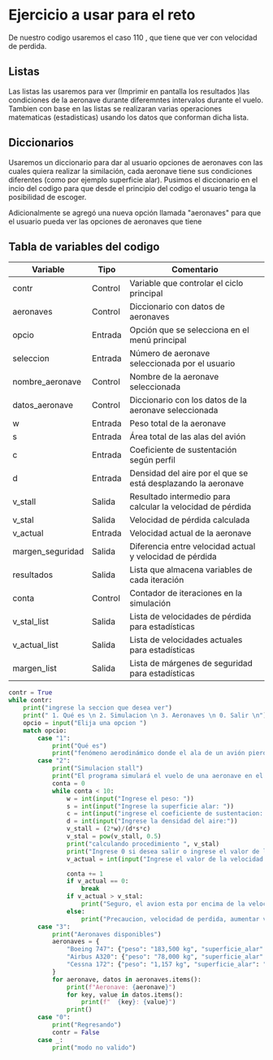 # Ejercicio a usar para el reto 
De nuestro codigo usaremos el caso 110 , que tiene que ver con velocidad de perdida.
## Listas
Las listas las usaremos para ver (Imprimir en pantalla los resultados )las condiciones de la aeronave durante diferemntes intervalos durante el vuelo. Tambien con base en las listas se realizaran varias operaciones matematicas (estadisticas) usando los datos que conforman dicha lista. 
## Diccionarios
Usaremos un diccionario para dar al usuario opciones de aeronaves con las cuales quiera realizar la similación, cada aeronave tiene sus condiciones diferentes (como por ejemplo superficie alar). Pusimos el diccionario en el incio del codigo para que desde el principio del codigo el usuario tenga la posibilidad de escoger. 

Adicionalmente se agregó una nueva opción llamada "aeronaves" para que el usuario pueda ver las opciones de aeronaves que tiene

## Tabla de variables del codigo

|Variable         |Tipo    |Comentario                                                                 |
|-----------------|--------|--------------------------------------------------------------------------|
|contr            |Control |Variable que controlar el ciclo principal |
|aeronaves        |Control |Diccionario con datos de aeronaves   |
|opcio            |Entrada |Opción que se selecciona en el menú principal     |
|seleccion        |Entrada |Número de aeronave seleccionada por el usuario     |
|nombre_aeronave  |Control |Nombre de la aeronave seleccionada  |
|datos_aeronave   |Control |Diccionario con los datos de la aeronave seleccionada|
|w                |Entrada |Peso total de la aeronave |
|s                |Entrada |Área total de las alas del avión |
|c                |Entrada |Coeficiente de sustentación según perfil |
|d                |Entrada |Densidad del aire por el que se está desplazando la aeronave |
|v_stall          |Salida  |Resultado intermedio para calcular la velocidad de pérdida |
|v_stal           |Salida  |Velocidad de pérdida calculada |
|v_actual         |Entrada |Velocidad actual de la aeronave |
|margen_seguridad |Salida  |Diferencia entre velocidad actual y velocidad de pérdida |
|resultados       |Salida  |Lista que almacena variables de cada iteración |
|conta            |Control |Contador de iteraciones en la simulación |
|v_stal_list      |Salida  |Lista de velocidades de pérdida para estadísticas                          |
|v_actual_list    |Salida  |Lista de velocidades actuales para estadísticas                            |
|margen_list      |Salida  |Lista de márgenes de seguridad para estadísticas                           |



``` python
contr = True
while contr:
    print("ingrese la seccion que desea ver")
    print(" 1. Qué es \n 2. Simulacion \n 3. Aeronaves \n 0. Salir \n")
    opcio = input("Elija una opcion ")
    match opcio:
        case "1":
            print("Qué es")
            print("fenómeno aerodinámico donde el ala de un avión pierde sustentación porque el ángulo de ataque excede un límite crítico, haciendo que el flujo de aire sobre el ala se vuelva turbulento. Esto resulta en una pérdida de control y una rápida caída de altura. La recuperación implica disminuir el ángulo de ataque y aumentar la velocidad, generalmente bajando el morro del avión y añadiendo potencia. ")
        case "2":
            print("Simulacion stall")
            print("El programa simulará el vuelo de una aeronave en el cual verificará en cada instante si la aeronave se encentra en condiciones seguras o si está entrando en perdida.")
            conta = 0
            while conta < 10:
                w = int(input("Ingrese el peso: "))
                s = int(input("Ingrese la superficie alar: "))
                c = int(input("ingrese el coeficiente de sustentacion: "))
                d = int(input("Ingrese la densidad del aire:"))
                v_stall = (2*w)/(d*s*c)
                v_stal = pow(v_stall, 0.5)
                print("calculando procedimiento ", v_stal)
                print("Ingrese 0 si desea salir o ingrese el valor de la velocidad para continuar")
                v_actual = int(input("Ingrese el valor de la velocidad: "))

                conta += 1
                if v_actual == 0:
                    break
                if v_actual > v_stal:
                    print("Seguro, el avion esta por encima de la velocidad de perdida")
                else:
                    print("Precaucion, velocidad de perdida, aumentar velocidad")
        case "3":
            print("Aeronaves disponibles")
            aeronaves = {
                "Boeing 747": {"peso": "183,500 kg", "superficie_alar": "511 m²", "velocidad_crucero": "917 km/h"},
                "Airbus A320": {"peso": "78,000 kg", "superficie_alar": "122.6 m²", "velocidad_crucero": "828 km/h"},
                "Cessna 172": {"peso": "1,157 kg", "superficie_alar": "16.2 m²", "velocidad_crucero": "226 km/h"}
            }
            for aeronave, datos in aeronaves.items():
                print(f"Aeronave: {aeronave}")
                for key, value in datos.items():
                    print(f"  {key}: {value}")
                print()
        case "0":
            print("Regresando")
            contr = False
        case _:
            print("modo no valido")     
```